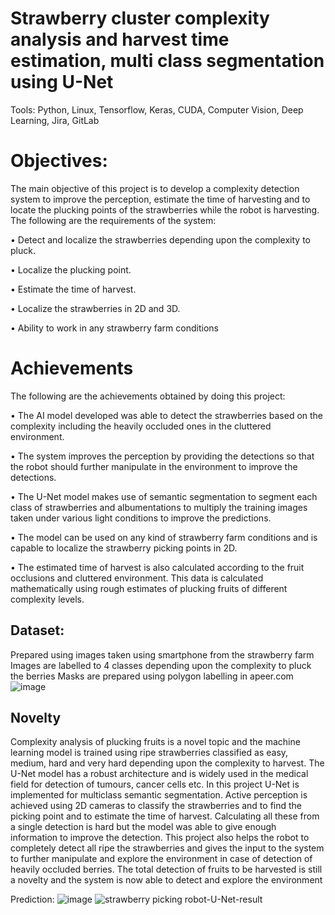 # Strawberry cluster complexity analysis and harvest time estimation, multi class segmentation using U-Net
 Tools: Python, Linux, Tensorflow, Keras, CUDA, Computer Vision, Deep Learning, Jira, GitLab

# Objectives: 
The main objective of this project is to develop a complexity detection system to improve the  perception, estimate the time of harvesting and to locate the plucking points of the strawberries while the robot is harvesting. The following are the requirements of the system:

• Detect and localize the strawberries depending upon the complexity to pluck.

• Localize the plucking point.

• Estimate the time of harvest.

• Localize the strawberries in 2D and 3D.

• Ability to work in any strawberry farm conditions

# Achievements 

The following are the achievements obtained by doing this project:

• The AI model developed was able to detect the strawberries based on the complexity including the heavily occluded ones in the cluttered environment.

• The system improves the perception by providing the detections so that the robot should further manipulate in the environment to improve the detections.

• The U-Net model makes use of semantic segmentation to segment each class of strawberries and albumentations to multiply the training images taken under various light  conditions to improve the predictions.

• The model can be used on any kind of strawberry farm conditions and is capable to localize the strawberry picking points in 2D. 

• The estimated time of harvest is also calculated according to the fruit occlusions and cluttered environment. This data is calculated mathematically using rough estimates of 
plucking fruits of different complexity levels. 

## Dataset: 

Prepared using images taken using smartphone from the strawberry farm
Images are labelled to 4 classes depending upon the complexity to pluck the berries
Masks are prepared using polygon labelling in apeer.com
![image](https://user-images.githubusercontent.com/51755694/145883457-bebb02de-db64-4440-99a0-f31c30da9d66.png)


## Novelty
Complexity analysis of plucking fruits is a novel topic and the machine learning model is trained using ripe strawberries classified as easy, medium, hard and very hard depending upon the complexity to harvest. The U-Net model has a robust architecture and is widely used in the medical field for detection of tumours, cancer cells etc. In this project U-Net is implemented for multiclass semantic segmentation. Active perception is achieved using 2D cameras to classify the strawberries and to find the picking point and to estimate the time of harvest. Calculating all these from a single detection is hard but the model was able to give enough information to improve the detection. This  project also helps the robot to completely detect all ripe the strawberries and gives the input to the system to further manipulate and explore the environment in case of detection of heavily occluded berries. The total detection of fruits to be harvested is still a novelty and the system is now able to detect and explore the environment
  
Prediction:
![image](https://user-images.githubusercontent.com/51755694/145883391-216a67f7-976c-4e5a-9874-89e4eea34439.png)
![strawberry picking robot-U-Net-result](https://user-images.githubusercontent.com/51755694/145884335-4b3d7af2-0e87-41cb-9ac0-1a146a3f685d.jpg)

